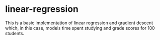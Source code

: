 # linear-regression

This is a basic implementation of linear regression and gradient descent which, in this case, models time spent studying and grade scores for 100 students.